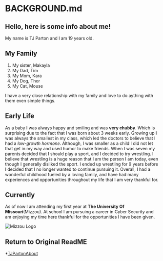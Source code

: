 # BACKGROUND.md
## Hello, here is some info about me!

My name is TJ Parton and I am 19 years old.

## My Family
1. My sister, Makayla
1. My Dad, Tim
1. My Mom, Kara
1. My Dog, Thor
1. My Cat, Mouse

I have a very close relationship with my family and love to do aything with them even simple things.

## Early Life

As a baby I was always happy and smiling and was **very chubby**. Which is surprising due to the fact that I was born about 3 weeks early. Growing up I was always the smallest in my class, which led the doctors to believe that I had a *low-growth hormone*. Although, I was smaller as a child I did not let that get in my way and used humor to make friends. When I was seven my parents decided that I should play a sport, and I decided to try wrestling. I believe that wrestling is a huge reason that I am the person I am today, even though I generally disliked the sport. I ended up wrestling for 9 years before I decided that I no longer wanted to continue pursuing it. Overall, I had a wonderful childhood fueled by a loving family, and have had many experiences and opportunities throughout my life that I am very thankful for.  

## Currently 

As of now I am attending my first year at **The University Of Missouri**(Mizzou). At school I am pursuing a career in Cyber Security and am enjoying my time here thankful for the opportunities I have been given.

![Mizzou Logo](https://www.google.com/imgres?imgurl=https%3A%2F%2Fbloximages.newyork1.vip.townnews.com%2Fstltoday.com%2Fcontent%2Ftncms%2Fassets%2Fv3%2Feditorial%2F9%2Fac%2F9ac04d8d-d971-5605-b8d7-98b5ddfdd7e0%2F5d683be40465b.image.jpg&imgrefurl=https%3A%2F%2Fwww.stltoday.com%2Fsports%2Fcollege%2Fmizzou%2Fdid-you-know-mus-logo-contains-a-mule%2Farticle_ca1b794e-50f8-5419-8221-2d29f227df57.html&tbnid=PCWEotoCeQQagM&vet=10CA8QxiAoAWoXChMI8ISK__3W8wIVAAAAAB0AAAAAEBA..i&docid=CHRuFHNk1mbCYM&w=900&h=500&itg=1&q=mizzou%20http%20image&client=safari&ved=0CA8QxiAoAWoXChMI8ISK__3W8wIVAAAAAB0AAAAAEBA)

## Return to Original ReadME

*[TJPartonAbout](TJPartonAbout.md)
